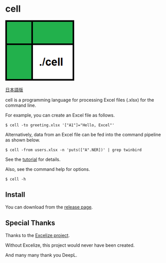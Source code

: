 # cell

![logo](/docs/logo.png)

[日本語版](/docs/README_ja.md)

cell is a programming language for processing Excel files (.xlsx) for the command line.

For example, you can create an Excel file as follows.

```
$ cell -to greeting.xlsx '["A1"]="Hello, Excel"'
```

Alternatively, data from an Excel file can be fed into the command pipeline as shown below.

```
$ cell -from users.xlsx -n 'puts(["A".NER])' | grep twinbird
```

See the [tutorial](/docs/tutorial.md) for details.

Also, see the command help for options.

```
$ cell -h
```

## Install

You can download from the [release page](https://github.com/twinbird/cell/releases).

## Special Thanks

Thanks to the [Excelize project](https://github.com/360EntSecGroup-Skylar/excelize).

Without Excelize, this project would never have been created.

And many many thank you DeepL.
